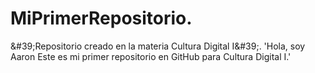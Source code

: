 # MiPrimerRepositorio.
&amp;#39;Repositorio creado en la materia Cultura Digital I&amp;#39;.
&#39;Hola, soy Aaron Este es mi primer repositorio en GitHub para Cultura Digital I.&#39;
